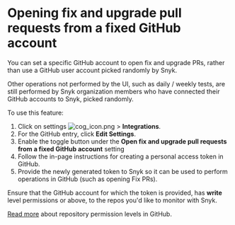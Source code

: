 # Opening fix and upgrade pull requests from a fixed GitHub account

You can set a specific GitHub account to open fix and upgrade PRs, rather than use a GitHub user account picked randomly by Snyk.

Other operations not performed by the UI, such as daily / weekly tests, are still performed by Snyk organization members who have connected their GitHub accounts to Snyk, picked randomly.

To use this feature:

1. Click on settings ![cog\_icon.png](https://support.snyk.io/hc/article_attachments/4402908592145/cog_icon.png) &gt; **Integrations**.
2. For the GitHub entry, click **Edit Settings**.
3. Enable the toggle button under the **Open fix and upgrade pull requests from a fixed GitHub account** setting
4. Follow the in-page instructions for creating a personal access token in GitHub.
5. Provide the newly generated token to Snyk so it can be used to perform operations in GitHub \(such as opening Fix PRs\).

Ensure that the GitHub account for which the token is provided, has **write** level permissions or above, to the repos you'd like to monitor with Snyk.

[Read more](https://support.snyk.io/hc/en-us/articles/360004032117-GitHub-integration) about repository permission levels in GitHub.   

